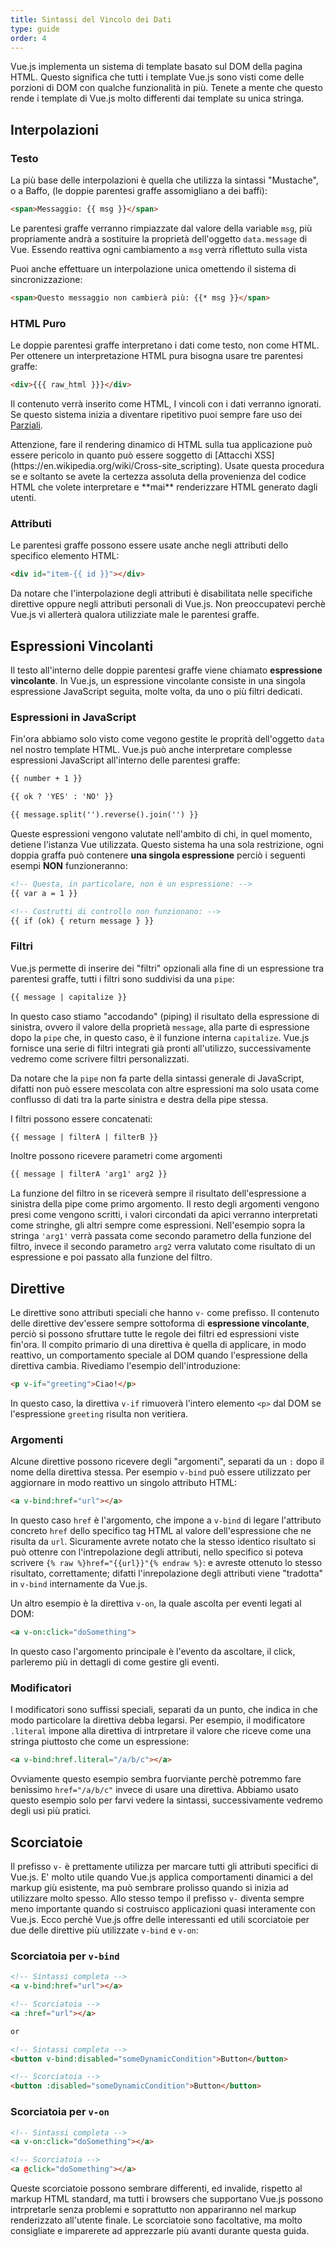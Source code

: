 ```yaml
---
title: Sintassi del Vincolo dei Dati
type: guide
order: 4
---
```


Vue.js implementa un sistema di template basato sul DOM della pagina HTML. Questo significa che tutti i template Vue.js sono visti come delle porzioni di DOM con qualche funzionalità in più. Tenete a mente che questo rende i template di Vue.js molto differenti dai template su unica stringa.

## Interpolazioni

### Testo

La più base delle interpolazioni è quella che utilizza la sintassi "Mustache", o a Baffo, (le doppie parentesi graffe assomigliano a dei baffi):

``` html
<span>Messaggio: {{ msg }}</span>
```

Le parentesi graffe verranno rimpiazzate dal valore della variable `msg`, più propriamente andrà a sostituire la proprietà dell'oggetto `data.message` di Vue. Essendo reattiva ogni cambiamento a `msg` verrà riflettuto sulla vista

Puoi anche effettuare un interpolazione unica omettendo il sistema di sincronizzazione:

``` html
<span>Questo messaggio non cambierà più: {{* msg }}</span>
```

### HTML Puro

Le doppie parentesi graffe interpretano i dati come testo, non come HTML. Per ottenere un interpretazione HTML pura bisogna usare tre parentesi graffe:

``` html
<div>{{{ raw_html }}}</div>
```

Il contenuto verrà inserito come HTML, I vincoli con i dati verranno ignorati. Se questo sistema inizia a diventare ripetitivo puoi sempre fare uso dei [Parziali](/api/#partial).

<p class="tip">Attenzione, fare il rendering dinamico di HTML sulla tua applicazione può essere pericolo in quanto può essere soggetto di [Attacchi XSS](https://en.wikipedia.org/wiki/Cross-site_scripting). Usate questa procedura se e soltanto se avete la certezza assoluta della provenienza del codice HTML che volete interpretare e **mai** renderizzare HTML generato dagli utenti.</p>

### Attributi

Le parentesi graffe possono essere usate anche negli attributi dello specifico elemento HTML:

``` html
<div id="item-{{ id }}"></div>
```

Da notare che l'interpolazione degli attributi è disabilitata nelle specifiche direttive oppure negli attributi personali di Vue.js. Non preoccupatevi perchè Vue.js vi allerterà qualora utilizziate male le parentesi graffe.

## Espressioni Vincolanti

Il testo all'interno delle doppie parentesi graffe viene chiamato **espressione vincolante**. In Vue.js, un espressione vincolante consiste in una singola espressione JavaScript seguita, molte volta, da uno o più filtri dedicati.

### Espressioni in JavaScript

Fin'ora abbiamo solo visto come vegono gestite le proprità dell'oggetto `data` nel nostro template HTML. Vue.js può anche interpretare complesse espressioni JavaScript all'interno delle parentesi graffe:

``` html
{{ number + 1 }}

{{ ok ? 'YES' : 'NO' }}

{{ message.split('').reverse().join('') }}
```

Queste espressioni vengono valutate nell'ambito di chi, in quel momento, detiene l'istanza Vue utilizzata. Questo sistema ha una sola restrizione, ogni doppia graffa può contenere **una singola espressione** perciò i seguenti esempi **NON** funzioneranno:

``` html
<!-- Questa, in particolare, non è un espressione: -->
{{ var a = 1 }}

<!-- Costrutti di controllo non funzionano: -->
{{ if (ok) { return message } }}
```

### Filtri

Vue.js permette di inserire dei "filtri" opzionali alla fine di un espressione tra parentesi graffe, tutti i filtri sono suddivisi da una `pipe`:

``` html
{{ message | capitalize }}
```

In questo caso stiamo "accodando" (piping) il risultato della espressione di sinistra, ovvero il valore della proprietà `message`, alla parte di espressione dopo la `pipe` che, in questo caso, è il funzione interna `capitalize`. Vue.js fornisce una serie di filtri integrati già pronti all'utilizzo, successivamente vedremo come scrivere filtri personalizzati.

Da notare che la `pipe` non fa parte della sintassi generale di JavaScript, difatti non può essere mescolata con altre espressioni ma solo usata come conflusso di dati tra la parte sinistra e destra della pipe stessa.

I filtri possono essere concatenati:

``` html
{{ message | filterA | filterB }}
```

Inoltre possono ricevere parametri come argomenti

``` html
{{ message | filterA 'arg1' arg2 }}
```

La funzione del filtro in se riceverà sempre il risultato dell'espressione a sinistra della pipe come primo argomento. Il resto degli argomenti vengono presi come vengono scritti, i valori circondati da apici verranno interpretati come stringhe, gli altri sempre come espressioni. Nell'esempio sopra la stringa `'arg1'` verrà passata come secondo parametro della funzione del filtro, invece il secondo parametro `arg2` verra valutato come risultato di un espressione e poi passato alla funzione del filtro.

## Direttive

Le direttive sono attributi speciali che hanno `v-` come prefisso. Il contenuto delle direttive dev'essere sempre sottoforma di **espressione vincolante**, perciò si possono sfruttare tutte le regole dei filtri ed espressioni viste fin'ora. Il compito primario di una direttiva è quella di applicare, in modo reattivo, un comportamento speciale al DOM quando l'espressione della direttiva cambia.
Rivediamo l'esempio dell'introduzione:

``` html
<p v-if="greeting">Ciao!</p>
```

In questo caso, la direttiva `v-if` rimuoverà l'intero elemento `<p>` dal DOM se l'espressione `greeting` risulta non veritiera.

### Argomenti

Alcune direttive possono ricevere degli "argomenti", separati da un `:` dopo il nome della direttiva stessa. Per esempio `v-bind` può essere utilizzato per aggiornare in modo reattivo un singolo attributo HTML:

``` html
<a v-bind:href="url"></a>
```

In questo caso `href` è l'argomento, che impone a `v-bind` di legare l'attributo concreto `href` dello specifico tag HTML al valore dell'espressione che ne risulta da `url`. Sicuramente avrete notato che la stesso identico risultato si può ottenre con l'intrepolazione degli attributi, nello specifico si poteva scrivere `{% raw %}href="{{url}}"{% endraw %}`: e avreste ottenuto lo stesso risultato, correttamente; difatti l'inrepolazione degli attributi viene "tradotta" in `v-bind` internamente da Vue.js.

Un altro esempio è la direttiva `v-on`, la quale ascolta per eventi legati al DOM:

``` html
<a v-on:click="doSomething">
```

In questo caso l'argomento principale è l'evento da ascoltare, il click, parleremo più in dettagli di come gestire gli eventi.

### Modificatori

I modificatori sono suffissi speciali, separati da un punto, che indica in che modo particolare la direttiva debba legarsi. Per esempio, il modificatore `.literal` impone alla direttiva di intrpretare il valore che riceve come una stringa piuttosto che come un espressione:

``` html
<a v-bind:href.literal="/a/b/c"></a>
```

Ovviamente questo esempio sembra fuorviante perchè potremmo fare benissimo `href="/a/b/c"` invece di usare una direttiva. Abbiamo usato questo esempio solo per farvi vedere la sintassi, successivamente vedremo degli usi più pratici.

## Scorciatoie

Il prefisso `v-` è prettamente utilizza per marcare tutti gli attributi specifici di Vue.js. E' molto utile quando Vue.js applica comportamenti dinamici a del markup giù esistente, ma può sembrare prolisso quando si inizia ad utilizzare molto spesso. Allo stesso tempo il prefisso `v-` diventa sempre meno importante quando si costruisco applicazioni quasi interamente con Vue.js. Ecco perchè Vue.js offre delle interessanti ed utili scorciatoie per due delle direttive più utilizzate `v-bind` e `v-on`:

### Scorciatoia per `v-bind`

``` html
<!-- Sintassi completa -->
<a v-bind:href="url"></a>

<!-- Scorciatoia -->
<a :href="url"></a>

or

<!-- Sintassi completa -->
<button v-bind:disabled="someDynamicCondition">Button</button>

<!-- Scorciatoia -->
<button :disabled="someDynamicCondition">Button</button>
```


### Scorciatoia per `v-on`

``` html
<!-- Sintassi completa -->
<a v-on:click="doSomething"></a>

<!-- Scorciatoia -->
<a @click="doSomething"></a>
```

Queste scorciatoie possono sembrare differenti, ed invalide, rispetto al markup HTML standard, ma tutti i browsers che supportano Vue.js possono intrpretarle senza problemi e soprattutto non appariranno nel markup renderizzato all'utente finale. Le scorciatoie sono facoltative, ma molto consigliate e imparerete ad apprezzarle più avanti durante questa guida.
